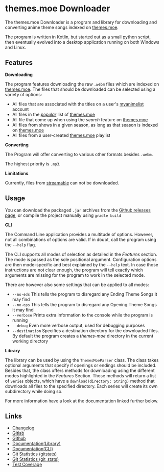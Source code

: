 # themes.moe Downloader

The themes.moe Downloader is a program and library for downloading and converting
anime theme songs indexed on [themes.moe](https://themes.moe).

The program is written in Kotlin, but started out as a small python script, then eventually
evolved into a desktop application running on both Windows and Linux.

## Features

**Downloading**

The program features downloading the raw ```.webm``` files which are indexed on 
[themes.moe](https://themes.moe). The files that should be downloaded can be selected using
a variety of options:

* All files that are associated with the titles on a user's
  [myanimelist](https://myanimelist.net) account
* All files in the [*popular*](https://themes.moe/?cl=1) list of
  [themes.moe](https://themes.moe)
* All file that come up when using the *search* feature on [themes.moe](https://themes.moe)
* All files from shows in a given season, as long as that season is indexed
  on [themes.moe](https://themes.moe)
* All files from a user-created [themes.moe](https://themes.moe) playlist

**Converting**

The Program will offer converting to various other formats besides ```.webm```.

The highest priority is ```.mp3```.

**Limitations**

Currently, files from [streamable](https://streamable.com) can not be downloaded.

## Usage

You can download the packaged ```.jar``` archives from the
[Github releases page](https://github.com/namboy94/themes.moe-dl/releases), or
compile the project manually using ```gradle build```

**CLI**

The Command Line application provides a multitude of options. However, not all combinations
of options are valid. If in doubt, call the program using the ```--help``` flag.

The CLI supports all modes of selection as detailed in the *Features* section. The mode is
passed as the sole positional argument. Configuration options are then mode-specific and
best explained by the ```--help``` text. In case those instructions are not clear enough,
the program will tell exactly which arguments are missing for the program to work in the
selected mode.

There are however also some settings that can be applied to all modes:

* ```--no-eds``` This tells the program to disregard any Ending Theme Songs it may find
* ```--no-ops``` This tells the program to disregard any Opening Theme Songs it may find
* ```--verbose``` Prints extra information to the console while the program is running
* ```--debug``` Even more verbose output, used for debugging purposes
* ```--destination``` Specifies a destination directory for the downloaded files. By default
  the program creates a *themes-moe* directory in the current working directory

**Library**

The library can be used by using the ```ThemesMoeParser``` class. The class takes optional
arguments that specify if openings or endings should be included. Besides that, the
class offers methods for downloading using the different modes highlighted in the
*Features* Section. Those methods will return a list of ```Series``` objects, which have a
```download(directory: String)``` method that downloads all files to the specified directory.
Each series will create its own subdirectory while doing so.

For more information have a look at the documentation linked further below.


## Links

* [Changelog](https://gitlab.namibsun.net/namboy94/themes.moe-dl/raw/master/CHANGELOG)
* [Gitlab](https://gitlab.namibsun.net/namboy94/themes.moe-dl)
* [Github](https://github.com/namboy94/themes.moe-dl)
* [Documentation(Library)](https://docs.namibsun.net/html_docs/themes-moe-dl-lib/index.html)
* [Documentation(CLI)](https://docs.namibsun.net/html_docs/themes-moe-dl-cli/index.html)
* [Git Statistics (gitstats)](https://gitstats.namibsun.net/gitstats/themes-moe-dl/index.html)
* [Git Statistics (git_stats)](https://gitstats.namibsun.net/git_stats/themes-moe-dl/index.html)
* [Test Coverage](https://coverage.namibsun.net/themes-moe-dl/index.html)
